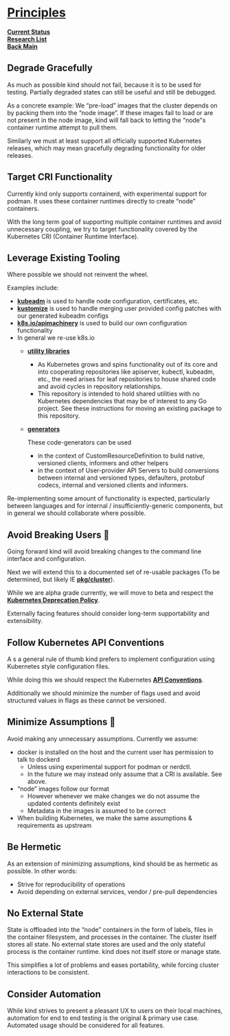 # **[Principles](https://kind.sigs.k8s.io/docs/design/principles/)**

**[Current Status](../../development/status/weekly/current_status.md)**\
**[Research List](../../research/research_list.md)**\
**[Back Main](../../README.md)**

## Degrade Gracefully

As much as possible kind should not fail, because it is to be used for testing. Partially degraded states can still be useful and still be debugged.

As a concrete example: We “pre-load” images that the cluster depends on by packing them into the “node image”. If these images fail to load or are not present in the node image, kind will fall back to letting the “node"s container runtime attempt to pull them.

Similarly we must at least support all officially supported Kubernetes releases, which may mean gracefully degrading functionality for older releases.

## Target CRI Functionality

Currently kind only supports containerd, with experimental support for podman. It uses these container runtimes directly to create “node” containers.

With the long term goal of supporting multiple container runtimes and avoid unnecessary coupling, we try to target functionality covered by the Kubernetes CRI (Container Runtime Interface).

## Leverage Existing Tooling

Where possible we should not reinvent the wheel.

Examples include:

- **[kubeadm](https://kubernetes.io/docs/reference/setup-tools/kubeadm/kubeadm/)** is used to handle node configuration, certificates, etc.
- **[kustomize](https://kubernetes.io/docs/reference/setup-tools/kubeadm/kubeadm/)** is used to handle merging user provided config patches with our generated kubeadm configs
- **[k8s.io/apimachinery](https://github.com/kubernetes/apimachinery)** is used to build our own configuration functionality
- In general we re-use k8s.io
  - **[utility libraries](https://github.com/kubernetes/utils)**

    - As Kubernetes grows and spins functionality out of its core and into cooperating repositories like apiserver, kubectl, kubeadm, etc., the need arises for leaf repositories to house shared code and avoid cycles in repository relationships.
    - This repository is intended to hold shared utilities with no Kubernetes dependencies that may be of interest to any Go project. See these instructions for moving an existing package to this repository.

  - **[generators](https://github.com/kubernetes/code-generator)**

    These code-generators can be used

    - in the context of CustomResourceDefinition to build native, versioned clients, informers and other helpers
    - in the context of User-provider API Servers to build conversions between internal and versioned types, defaulters, protobuf codecs, internal and versioned clients and informers.

Re-implementing some amount of functionality is expected, particularly between languages and for internal / insufficiently-generic components, but in general we should collaborate where possible.

## Avoid Breaking Users 🔗︎

Going forward kind will avoid breaking changes to the command line interface and configuration.

Next we will extend this to a documented set of re-usable packages (To be determined, but likely IE **[pkg/cluster](https://github.com/kubernetes-sigs/kind/tree/main/pkg/cluster)**).

While we are alpha grade currently, we will move to beta and respect the **[Kubernetes Deprecation Policy](https://kubernetes.io/docs/reference/using-api/deprecation-policy/)**.

Externally facing features should consider long-term supportability and extensibility.

## Follow Kubernetes API Conventions

A
s a general rule of thumb kind prefers to implement configuration using Kubernetes style configuration files.

While doing this we should respect the Kubernetes **[API Conventions](https://github.com/kubernetes/community/blob/master/contributors/devel/sig-architecture/api-conventions.md)**.

Additionally we should minimize the number of flags used and avoid structured values in flags as these cannot be versioned.

## Minimize Assumptions 🔗︎

Avoid making any unnecessary assumptions. Currently we assume:

- docker is installed on the host and the current user has permission to talk to dockerd
  - Unless using experimental support for podman or nerdctl.
  - In the future we may instead only assume that a CRI is available. See above.
- “node” images follow our format
  - However whenever we make changes we do not assume the updated contents definitely exist
  - Metadata in the images is assumed to be correct
- When building Kubernetes, we make the same assumptions & requirements as upstream

## Be Hermetic

As an extension of minimizing assumptions, kind should be as hermetic as possible. In other words:

- Strive for reproducibility of operations
- Avoid depending on external services, vendor / pre-pull dependencies

## No External State

State is offloaded into the “node” containers in the form of labels, files in the container filesystem, and processes in the container. The cluster itself stores all state. No external state stores are used and the only stateful process is the container runtime. kind does not itself store or manage state.

This simplifies a lot of problems and eases portability, while forcing cluster interactions to be consistent.

## Consider Automation

While kind strives to present a pleasant UX to users on their local machines, automation for end to end testing is the original & primary use case. Automated usage should be considered for all features.
